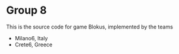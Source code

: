 Group 8
==================

This is the source code for game Blokus, implemented by the teams

* Milano6, Italy
* Crete6, Greece
